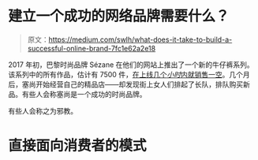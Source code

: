 # 建立一个成功的网络品牌需要什么？

> 原文：<https://medium.com/swlh/what-does-it-take-to-build-a-successful-online-brand-7fc1e62a2e18>

2017 年初，巴黎时尚品牌 Sézane 在他们的网站上推出了一个新的牛仔裤系列。该系列中的所有作品，估计有 7500 件，[在上线几个*小时*内就销售一空](https://www.wmagazine.com/story/sezane-morgane-sezalory-french-girl-shopping)。几个月后，塞尚开始经营自己的精品店——却发现街上女人们排起了长队，排队购买新品。有些人会称塞尚是一个成功的时尚品牌。

有些人会称之为邪教。

# 直接面向消费者的模式